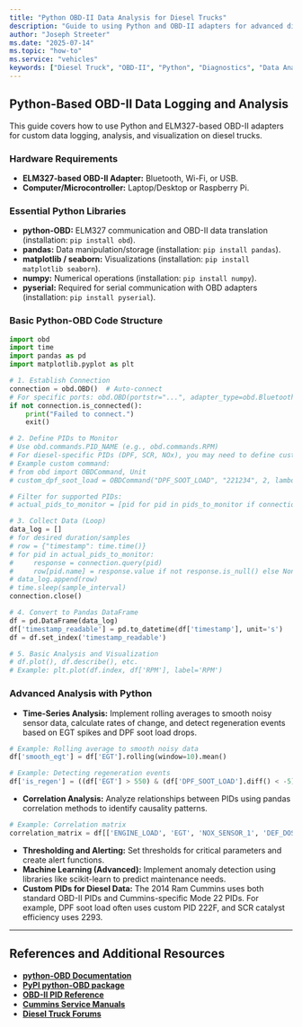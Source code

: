 ```yaml
---
title: "Python OBD-II Data Analysis for Diesel Trucks"
description: "Guide to using Python and OBD-II adapters for advanced diagnostics and data analysis on diesel trucks, including code examples and best practices."
author: "Joseph Streeter"
ms.date: "2025-07-14"
ms.topic: "how-to"
ms.service: "vehicles"
keywords: ["Diesel Truck", "OBD-II", "Python", "Diagnostics", "Data Analysis", "Cummins"]
---
```


## Python-Based OBD-II Data Logging and Analysis

This guide covers how to use Python and ELM327-based OBD-II adapters for custom data logging, analysis, and visualization on diesel trucks.

### Hardware Requirements

- **ELM327-based OBD-II Adapter:** Bluetooth, Wi-Fi, or USB.
- **Computer/Microcontroller:** Laptop/Desktop or Raspberry Pi.

### Essential Python Libraries

- **python-OBD:** ELM327 communication and OBD-II data translation (installation: `pip install obd`).
- **pandas:** Data manipulation/storage (installation: `pip install pandas`).
- **matplotlib / seaborn:** Visualizations (installation: `pip install matplotlib seaborn`).
- **numpy:** Numerical operations (installation: `pip install numpy`).
- **pyserial:** Required for serial communication with OBD adapters (installation: `pip install pyserial`).

### Basic Python-OBD Code Structure

```python
import obd
import time
import pandas as pd
import matplotlib.pyplot as plt

# 1. Establish Connection
connection = obd.OBD()  # Auto-connect
# For specific ports: obd.OBD(portstr="...", adapter_type=obd.Bluetooth/obd.Wifi)
if not connection.is_connected():
    print("Failed to connect.")
    exit()

# 2. Define PIDs to Monitor
# Use obd.commands.PID_NAME (e.g., obd.commands.RPM)
# For diesel-specific PIDs (DPF, SCR, NOx), you may need to define custom commands
# Example custom command:
# from obd import OBDCommand, Unit
# custom_dpf_soot_load = OBDCommand("DPF_SOOT_LOAD", "221234", 2, lambda msb, lsb: ((msb * 256) + lsb) / 100, unit="%")

# Filter for supported PIDs:
# actual_pids_to_monitor = [pid for pid in pids_to_monitor if connection.supports(pid)]

# 3. Collect Data (Loop)
data_log = []
# for desired duration/samples
# row = {"timestamp": time.time()}
# for pid in actual_pids_to_monitor:
#     response = connection.query(pid)
#     row[pid.name] = response.value if not response.is_null() else None
# data_log.append(row)
# time.sleep(sample_interval)
connection.close()

# 4. Convert to Pandas DataFrame
df = pd.DataFrame(data_log)
df['timestamp_readable'] = pd.to_datetime(df['timestamp'], unit='s')
df = df.set_index('timestamp_readable')

# 5. Basic Analysis and Visualization
# df.plot(), df.describe(), etc.
# Example: plt.plot(df.index, df['RPM'], label='RPM')
```

### Advanced Analysis with Python

- **Time-Series Analysis:** Implement rolling averages to smooth noisy sensor data, calculate rates of change, and detect regeneration events based on EGT spikes and DPF soot load drops.

```python
# Example: Rolling average to smooth noisy data
df['smooth_egt'] = df['EGT'].rolling(window=10).mean()

# Example: Detecting regeneration events
df['is_regen'] = ((df['EGT'] > 550) & (df['DPF_SOOT_LOAD'].diff() < -5))
```

- **Correlation Analysis:** Analyze relationships between PIDs using pandas correlation methods to identify causality patterns.

```python
# Example: Correlation matrix
correlation_matrix = df[['ENGINE_LOAD', 'EGT', 'NOX_SENSOR_1', 'DEF_DOSING_RATE']].corr()
```

- **Thresholding and Alerting:** Set thresholds for critical parameters and create alert functions.
- **Machine Learning (Advanced):** Implement anomaly detection using libraries like scikit-learn to predict maintenance needs.
- **Custom PIDs for Diesel Data:** The 2014 Ram Cummins uses both standard OBD-II PIDs and Cummins-specific Mode 22 PIDs. For example, DPF soot load often uses custom PID 222F, and SCR catalyst efficiency uses 2293.

---

## References and Additional Resources

- **[python-OBD Documentation](https://python-obd.readthedocs.io/en/latest/index.md)**
- **[PyPI python-OBD package](https://pypi.org/project/obd/index.md)**
- **[OBD-II PID Reference](https://en.wikipedia.org/wiki/OBD-II_PIDs)**
- **[Cummins Service Manuals](https://www.cummins.com/support/manuals)**
- **[Diesel Truck Forums](https://www.cumminsforum.com/index.md)**

